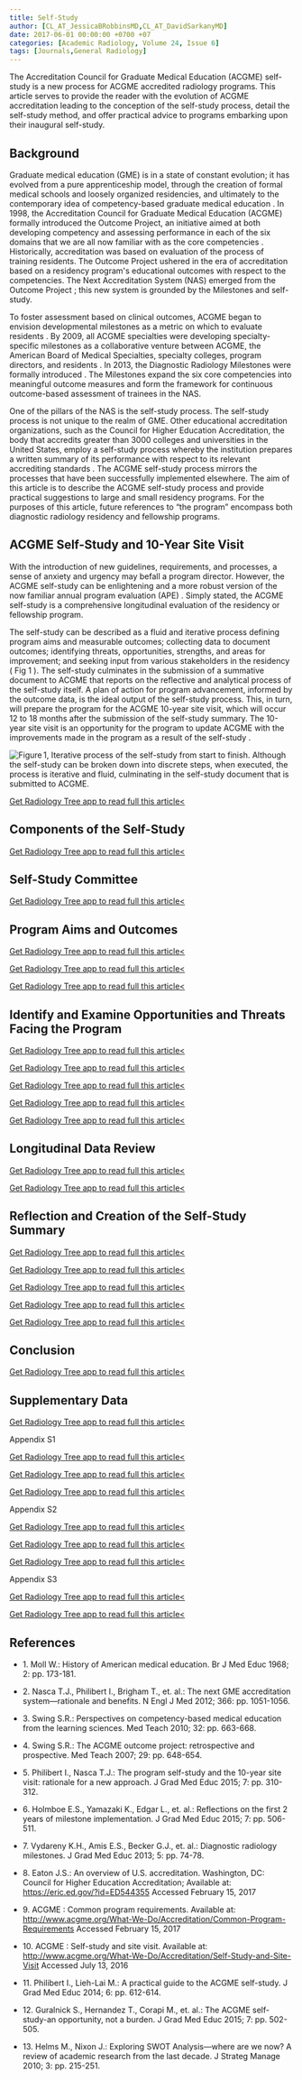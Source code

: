 ```yaml
---
title: Self-Study
author: [CL_AT_JessicaBRobbinsMD,CL_AT_DavidSarkanyMD]
date: 2017-06-01 00:00:00 +0700 +07
categories: [Academic Radiology, Volume 24, Issue 6]
tags: [Journals,General Radiology]
---
```

The Accreditation Council for Graduate Medical Education (ACGME) self-study is a new process for ACGME accredited radiology programs. This article serves to provide the reader with the evolution of ACGME accreditation leading to the conception of the self-study process, detail the self-study method, and offer practical advice to programs embarking upon their inaugural self-study.

## Background

Graduate medical education (GME) is in a state of constant evolution; it has evolved from a pure apprenticeship model, through the creation of formal medical schools and loosely organized residencies, and ultimately to the contemporary idea of competency-based graduate medical education . In 1998, the Accreditation Council for Graduate Medical Education (ACGME) formally introduced the Outcome Project, an initiative aimed at both developing competency and assessing performance in each of the six domains that we are all now familiar with as the core competencies . Historically, accreditation was based on evaluation of the process of training residents. The Outcome Project ushered in the era of accreditation based on a residency program's educational outcomes with respect to the competencies. The Next Accreditation System (NAS) emerged from the Outcome Project ; this new system is grounded by the Milestones and self-study.

To foster assessment based on clinical outcomes, ACGME began to envision developmental milestones as a metric on which to evaluate residents . By 2009, all ACGME specialties were developing specialty-specific milestones as a collaborative venture between ACGME, the American Board of Medical Specialties, specialty colleges, program directors, and residents . In 2013, the Diagnostic Radiology Milestones were formally introduced . The Milestones expand the six core competencies into meaningful outcome measures and form the framework for continuous outcome-based assessment of trainees in the NAS.

One of the pillars of the NAS is the self-study process. The self-study process is not unique to the realm of GME. Other educational accreditation organizations, such as the Council for Higher Education Accreditation, the body that accredits greater than 3000 colleges and universities in the United States, employ a self-study process whereby the institution prepares a written summary of its performance with respect to its relevant accrediting standards . The ACGME self-study process mirrors the processes that have been successfully implemented elsewhere. The aim of this article is to describe the ACGME self-study process and provide practical suggestions to large and small residency programs. For the purposes of this article, future references to “the program” encompass both diagnostic radiology residency and fellowship programs.

## ACGME Self-Study and 10-Year Site Visit

With the introduction of new guidelines, requirements, and processes, a sense of anxiety and urgency may befall a program director. However, the ACGME self-study can be enlightening and a more robust version of the now familiar annual program evaluation (APE) . Simply stated, the ACGME self-study is a comprehensive longitudinal evaluation of the residency or fellowship program.

The self-study can be described as a fluid and iterative process defining program aims and measurable outcomes; collecting data to document outcomes; identifying threats, opportunities, strengths, and areas for improvement; and seeking input from various stakeholders in the residency (  Fig 1 ). The self-study culminates in the submission of a summative document to ACGME that reports on the reflective and analytical process of the self-study itself. A plan of action for program advancement, informed by the outcome data, is the ideal output of the self-study process. This, in turn, will prepare the program for the ACGME 10-year site visit, which will occur 12 to 18 months after the submission of the self-study summary. The 10-year site visit is an opportunity for the program to update ACGME with the improvements made in the program as a result of the self-study .

![Figure 1, Iterative process of the self-study from start to finish. Although the self-study can be broken down into discrete steps, when executed, the process is iterative and fluid, culminating in the self-study document that is submitted to ACGME.](https://storage.googleapis.com/dl.dentistrykey.com/clinical/SelfStudy/0_1s20S1076633217300570.jpg)

[Get Radiology Tree app to read full this article<](https://clinicalpub.com/app)

## Components of the Self-Study

[Get Radiology Tree app to read full this article<](https://clinicalpub.com/app)

## Self-Study Committee

[Get Radiology Tree app to read full this article<](https://clinicalpub.com/app)

## Program Aims and Outcomes

[Get Radiology Tree app to read full this article<](https://clinicalpub.com/app)

[Get Radiology Tree app to read full this article<](https://clinicalpub.com/app)

[Get Radiology Tree app to read full this article<](https://clinicalpub.com/app)

## Identify and Examine Opportunities and Threats Facing the Program

[Get Radiology Tree app to read full this article<](https://clinicalpub.com/app)

[Get Radiology Tree app to read full this article<](https://clinicalpub.com/app)

[Get Radiology Tree app to read full this article<](https://clinicalpub.com/app)

[Get Radiology Tree app to read full this article<](https://clinicalpub.com/app)

[Get Radiology Tree app to read full this article<](https://clinicalpub.com/app)

## Longitudinal Data Review

[Get Radiology Tree app to read full this article<](https://clinicalpub.com/app)

[Get Radiology Tree app to read full this article<](https://clinicalpub.com/app)

## Reflection and Creation of the Self-Study Summary

[Get Radiology Tree app to read full this article<](https://clinicalpub.com/app)

[Get Radiology Tree app to read full this article<](https://clinicalpub.com/app)

[Get Radiology Tree app to read full this article<](https://clinicalpub.com/app)

[Get Radiology Tree app to read full this article<](https://clinicalpub.com/app)

[Get Radiology Tree app to read full this article<](https://clinicalpub.com/app)

## Conclusion

[Get Radiology Tree app to read full this article<](https://clinicalpub.com/app)

## Supplementary Data

[Get Radiology Tree app to read full this article<](https://clinicalpub.com/app)

Appendix S1

[Get Radiology Tree app to read full this article<](https://clinicalpub.com/app)

[Get Radiology Tree app to read full this article<](https://clinicalpub.com/app)

[Get Radiology Tree app to read full this article<](https://clinicalpub.com/app)

Appendix S2

[Get Radiology Tree app to read full this article<](https://clinicalpub.com/app)

[Get Radiology Tree app to read full this article<](https://clinicalpub.com/app)

[Get Radiology Tree app to read full this article<](https://clinicalpub.com/app)

Appendix S3

[Get Radiology Tree app to read full this article<](https://clinicalpub.com/app)

[Get Radiology Tree app to read full this article<](https://clinicalpub.com/app)

## References

- 1\. Moll W.: History of American medical education. Br J Med Educ 1968; 2: pp. 173-181.


- 2\. Nasca T.J., Philibert I., Brigham T., et. al.: The next GME accreditation system—rationale and benefits. N Engl J Med 2012; 366: pp. 1051-1056.


- 3\. Swing S.R.: Perspectives on competency-based medical education from the learning sciences. Med Teach 2010; 32: pp. 663-668.


- 4\. Swing S.R.: The ACGME outcome project: retrospective and prospective. Med Teach 2007; 29: pp. 648-654.


- 5\. Philibert I., Nasca T.J.: The program self-study and the 10-year site visit: rationale for a new approach. J Grad Med Educ 2015; 7: pp. 310-312.


- 6\. Holmboe E.S., Yamazaki K., Edgar L., et. al.: Reflections on the first 2 years of milestone implementation. J Grad Med Educ 2015; 7: pp. 506-511.


- 7\. Vydareny K.H., Amis E.S., Becker G.J., et. al.: Diagnostic radiology milestones. J Grad Med Educ 2013; 5: pp. 74-78.


- 8\. Eaton J.S.: An overview of U.S. accreditation. Washington, DC: Council for Higher Education Accreditation; Available at: https://eric.ed.gov/?id=ED544355 Accessed February 15, 2017


- 9\. ACGME : Common program requirements. Available at: http://www.acgme.org/What-We-Do/Accreditation/Common-Program-Requirements Accessed February 15, 2017


- 10\. ACGME : Self-study and site visit. Available at: http://www.acgme.org/What-We-Do/Accreditation/Self-Study-and-Site-Visit Accessed July 13, 2016


- 11\. Philibert I., Lieh-Lai M.: A practical guide to the ACGME self-study. J Grad Med Educ 2014; 6: pp. 612-614.


- 12\. Guralnick S., Hernandez T., Corapi M., et. al.: The ACGME self-study-an opportunity, not a burden. J Grad Med Educ 2015; 7: pp. 502-505.


- 13\. Helms M., Nixon J.: Exploring SWOT Analysis—where are we now? A review of academic research from the last decade. J Strateg Manage 2010; 3: pp. 215-251.